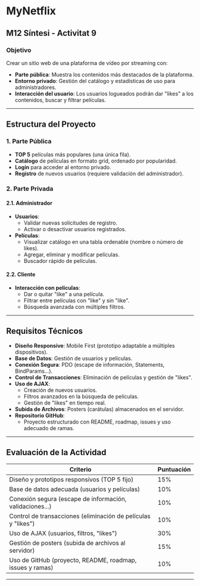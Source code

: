 # MyNetflix

## M12 Síntesi - Activitat 9

### Objetivo
Crear un sitio web de una plataforma de vídeo por streaming con:

- **Parte pública**: Muestra los contenidos más destacados de la plataforma.
- **Entorno privado**: Gestión del catálogo y estadísticas de uso para administradores.
- **Interacción del usuario**: Los usuarios logueados podrán dar "likes" a los contenidos, buscar y filtrar películas.

---

## Estructura del Proyecto

### 1. Parte Pública
- **TOP 5** películas más populares (una única fila).
- **Catálogo** de películas en formato grid, ordenado por popularidad.
- **Login** para acceder al entorno privado.
- **Registro** de nuevos usuarios (requiere validación del administrador).

### 2. Parte Privada

#### 2.1. Administrador
- **Usuarios**:
  - Validar nuevas solicitudes de registro.
  - Activar o desactivar usuarios registrados.
- **Películas**:
  - Visualizar catálogo en una tabla ordenable (nombre o número de likes).
  - Agregar, eliminar y modificar películas.
  - Buscador rápido de películas.

#### 2.2. Cliente
- **Interacción con películas**:
  - Dar o quitar "like" a una película.
  - Filtrar entre películas con "like" y sin "like".
  - Búsqueda avanzada con múltiples filtros.

---

## Requisitos Técnicos
- **Diseño Responsive**: Mobile First (prototipo adaptable a múltiples dispositivos).
- **Base de Datos**: Gestión de usuarios y películas.
- **Conexión Segura**: PDO (escape de información, Statements, BindParams...).
- **Control de Transacciones**: Eliminación de películas y gestión de "likes".
- **Uso de AJAX**:
  - Creación de nuevos usuarios.
  - Filtros avanzados en la búsqueda de películas.
  - Gestión de "likes" en tiempo real.
- **Subida de Archivos**: Posters (carátulas) almacenados en el servidor.
- **Repositorio GitHub**:
  - Proyecto estructurado con README, roadmap, issues y uso adecuado de ramas.

---

## Evaluación de la Actividad

| Criterio | Puntuación |
|----------|------------|
| Diseño y prototipos responsivos (TOP 5 fijo) | 15% |
| Base de datos adecuada (usuarios y películas) | 10% |
| Conexión segura (escape de información, validaciones...) | 10% |
| Control de transacciones (eliminación de películas y "likes") | 10% |
| Uso de AJAX (usuarios, filtros, "likes") | 30% |
| Gestión de posters (subida de archivos al servidor) | 15% |
| Uso de GitHub (proyecto, README, roadmap, issues y ramas) | 10% |

---